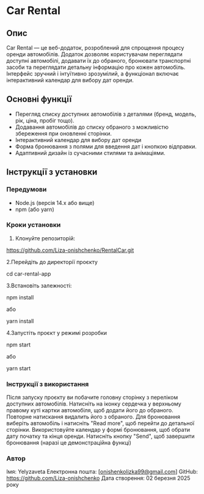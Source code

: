 # Car Rental

## Опис

Car Rental — це веб-додаток, розроблений для спрощення процесу оренди
автомобілів. Додаток дозволяє користувачам переглядати доступні автомобілі,
додавати їх до обраного, бронювати транспортні засоби та переглядати детальну
інформацію про кожен автомобіль. Інтерфейс зручний і інтуїтивно зрозумілий, а
функціонал включає інтерактивний календар для вибору дат оренди.

## Основні функції

- Перегляд списку доступних автомобілів з деталями (бренд, модель, рік, ціна,
  пробіг тощо).
- Додавання автомобілів до списку обраного з можливістю збереження при оновленні
  сторінки.
- Інтерактивний календар для вибору дат оренди
- Форма бронювання з полями для введення дат і кнопкою відправки.
- Адаптивний дизайн із сучасними стилями та анімаціями.

## Інструкції з установки

### Передумови

- Node.js (версія 14.x або вище)
- npm (або yarn)

### Кроки установки

1. Клонуйте репозиторій:

 https://github.com/Liza-onishchenko/RentalCar.git
 

   2.Перейдіть до директорії проєкту

   cd car-rental-app

   3.Встановіть залежності:

   npm install

   або

   yarn install

   4.Запустіть проєкт у режимі розробки

   npm start

   або

   yarn start

### Інструкції з використання

Після запуску проєкту ви побачите головну сторінку з переліком доступних
автомобілів. Натисніть на іконку сердечка у верхньому правому куті картки
автомобіля, щоб додати його до обраного. Повторне натискання видалить його з
обраного. Для бронювання виберіть автомобіль і натисніть "Read more", щоб
перейти до детальної сторінки. Використовуйте календар у формі бронювання, щоб
обрати дату початку та кінця оренди. Натисніть кнопку "Send", щоб завершити
бронювання (наразі це демонстраційна функці)

### Автор

Імя: Yelyzaveta Електронна пошта: [onishenkolizka99@gmail.com] GitHub:
https://github.com/Liza-onishchenko Дата створення: 02 березня 2025 року
